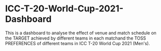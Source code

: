 # ICC-T-20-World-Cup-2021-Dashboard
This is a dashboard to analyse the effect of venue and match schedule on the TARGET achieved by different teams in each matchand  the TOSS PREFERENCES of different teams in ICC T-20 World Cup 2021 (Men's).
